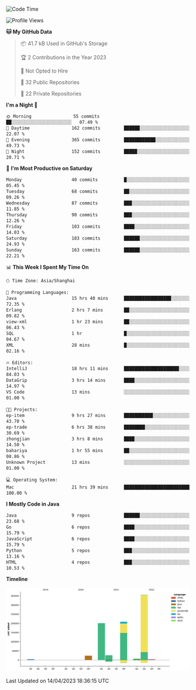 <!--START_SECTION:waka-->
![Code Time](http://img.shields.io/badge/Code%20Time-1%2C732%20hrs%2015%20mins-blue)

![Profile Views](http://img.shields.io/badge/Profile%20Views-5-blue)

**🐱 My GitHub Data** 

> 📦 41.7 kB Used in GitHub's Storage 
 > 
> 🏆 2 Contributions in the Year 2023
 > 
> 🚫 Not Opted to Hire
 > 
> 📜 32 Public Repositories 
 > 
> 🔑 22 Private Repositories 
 > 
**I'm a Night 🦉** 

```text
🌞 Morning                55 commits          ██░░░░░░░░░░░░░░░░░░░░░░░   07.49 % 
🌆 Daytime                162 commits         ██████░░░░░░░░░░░░░░░░░░░   22.07 % 
🌃 Evening                365 commits         ████████████░░░░░░░░░░░░░   49.73 % 
🌙 Night                  152 commits         █████░░░░░░░░░░░░░░░░░░░░   20.71 % 
```
📅 **I'm Most Productive on Saturday** 

```text
Monday                   40 commits          █░░░░░░░░░░░░░░░░░░░░░░░░   05.45 % 
Tuesday                  68 commits          ██░░░░░░░░░░░░░░░░░░░░░░░   09.26 % 
Wednesday                87 commits          ███░░░░░░░░░░░░░░░░░░░░░░   11.85 % 
Thursday                 90 commits          ███░░░░░░░░░░░░░░░░░░░░░░   12.26 % 
Friday                   103 commits         ████░░░░░░░░░░░░░░░░░░░░░   14.03 % 
Saturday                 183 commits         ██████░░░░░░░░░░░░░░░░░░░   24.93 % 
Sunday                   163 commits         ██████░░░░░░░░░░░░░░░░░░░   22.21 % 
```


📊 **This Week I Spent My Time On** 

```text
🕑︎ Time Zone: Asia/Shanghai

💬 Programming Languages: 
Java                     15 hrs 40 mins      ██████████████████░░░░░░░   72.35 % 
Erlang                   2 hrs 7 mins        ██░░░░░░░░░░░░░░░░░░░░░░░   09.82 % 
view-xml                 1 hr 23 mins        ██░░░░░░░░░░░░░░░░░░░░░░░   06.43 % 
SQL                      1 hr                █░░░░░░░░░░░░░░░░░░░░░░░░   04.67 % 
XML                      28 mins             █░░░░░░░░░░░░░░░░░░░░░░░░   02.16 % 

🔥 Editors: 
IntelliJ                 18 hrs 11 mins      █████████████████████░░░░   84.03 % 
DataGrip                 3 hrs 14 mins       ████░░░░░░░░░░░░░░░░░░░░░   14.97 % 
VS Code                  13 mins             ░░░░░░░░░░░░░░░░░░░░░░░░░   01.00 % 

🐱‍💻 Projects: 
ep-item                  9 hrs 27 mins       ███████████░░░░░░░░░░░░░░   43.70 % 
ep-trade                 6 hrs 38 mins       ████████░░░░░░░░░░░░░░░░░   30.69 % 
zhongjian                3 hrs 8 mins        ████░░░░░░░░░░░░░░░░░░░░░   14.50 % 
bahariya                 1 hr 55 mins        ██░░░░░░░░░░░░░░░░░░░░░░░   08.86 % 
Unknown Project          13 mins             ░░░░░░░░░░░░░░░░░░░░░░░░░   01.00 % 

💻 Operating System: 
Mac                      21 hrs 39 mins      █████████████████████████   100.00 % 
```

**I Mostly Code in Java** 

```text
Java                     9 repos             ██████░░░░░░░░░░░░░░░░░░░   23.68 % 
Go                       6 repos             ████░░░░░░░░░░░░░░░░░░░░░   15.79 % 
JavaScript               6 repos             ████░░░░░░░░░░░░░░░░░░░░░   15.79 % 
Python                   5 repos             ███░░░░░░░░░░░░░░░░░░░░░░   13.16 % 
HTML                     4 repos             ███░░░░░░░░░░░░░░░░░░░░░░   10.53 % 
```



**Timeline**

![Lines of Code chart](https://raw.githubusercontent.com/youtiaoguagua/youtiaoguagua/master/assets/bar_graph.png)


 Last Updated on 14/04/2023 18:36:15 UTC
<!--END_SECTION:waka-->